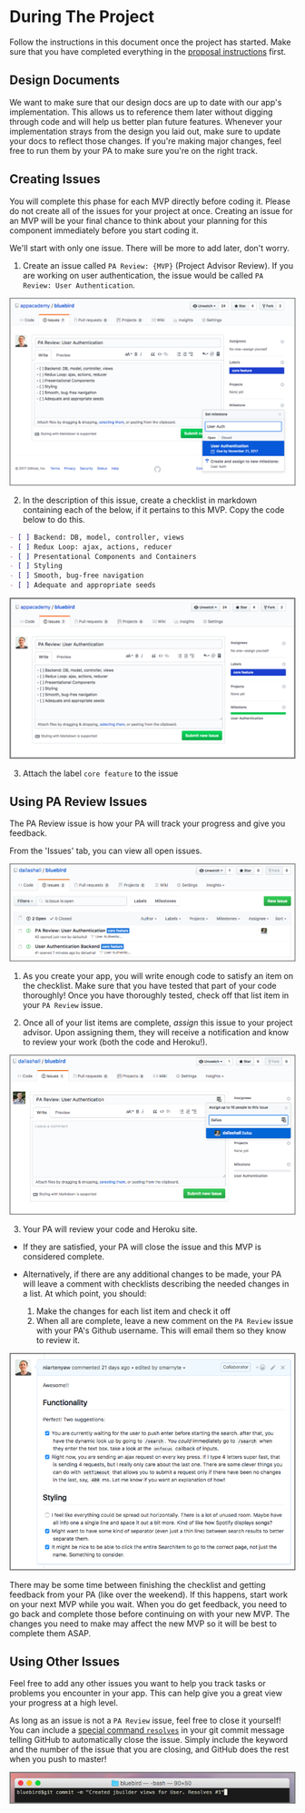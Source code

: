# During The Project

Follow the instructions in this document once the project has started.
Make sure that you have completed everything in the [proposal
instructions][proposal] first.

## Design Documents

We want to make sure that our design docs are up to date with our app's
implementation. This allows us to reference them later without digging
through code and will help us better plan future features. Whenever your
implementation strays from the design you laid out, make sure to update
your docs to reflect those changes. If you're making major changes, feel
free to run them by your PA to make sure you're on the right track.

## Creating Issues

You will complete this phase for each MVP directly before coding it.
Please do not create all of the issues for your project at once. Creating
an issue for an MVP will be your final chance to think about your planning
for this component immediately before you start coding it.

We'll start with only one issue. There will be more to add later, don't
worry.

1. Create an issue called `PA Review: {MVP}` (Project Advisor Review).
  If you are working on user authentication, the issue would be called
  `PA Review: User Authentication`.

![Create Github issue][create_issues]

2. In the description of this issue, create a checklist in markdown
  containing each of the below, if it pertains to this MVP. Copy the code
  below to do this.

```md
- [ ] Backend: DB, model, controller, views
- [ ] Redux Loop: ajax, actions, reducer
- [ ] Presentational Components and Containers
- [ ] Styling
- [ ] Smooth, bug-free navigation
- [ ] Adequate and appropriate seeds
```

![Make checklist][checklist]

3. Attach the label `core feature` to the issue

## Using PA Review Issues

The PA Review issue is how your PA will track your progress and give you
feedback.

From the 'Issues' tab, you can view all open issues.

![Issues overview][issues_overview]

1. As you create your app, you will write enough code to satisfy an item
  on the checklist. Make sure that you have tested that part of your code
  thoroughly! Once you have thoroughly tested, check off that list item in
  your `PA Review` issue.

2. Once all of your list items are complete, _assign_ this issue to your
  project advisor. Upon assigning them, they will receive a notification
  and know to review your work (both the code and Heroku!).

![Assign issue][pm_review_issue]

3. Your PA will review your code and Heroku site.
  + If they are satisfied, your PA will close the issue and this MVP is
    considered complete.
  + Alternatively, if there are any additional changes to be made, your PA
    will leave a comment with checklists describing the needed changes in
    a list. At which point, you should:

    1. Make the changes for each list item and check it off
    2. When all are complete, leave a new comment on the `PA Review` issue
      with your PA's Github username. This will email them so they know to
      review it.

![PA Feedback][pm_feedback]

There may be some time between finishing the checklist and getting
feedback from your PA (like over the weekend). If this happens, start work
on your next MVP while you wait. When you do get feedback, you need to go
back and complete those before continuing on with your new MVP. The
changes you need to make may affect the new MVP so it will be best to
complete them ASAP.

## Using Other Issues

Feel free to add any other issues you want to help you track tasks or
problems you encounter in your app. This can help give you a great view
your progress at a high level.

As long as an issue is not a `PA Review` issue, feel free to close it
yourself! You can include a [special command `resolves`][git_keywords] in
your git commit message telling GitHub to automatically close the issue.
Simply include the keyword and the number of the issue that you are
closing, and GitHub does the rest when you push to master!

![GCM resolves issue][gcm_resolves_issue]

[proposal]: ../proposal/full-stack-project-proposal.md

[checklist]: ../proposal/assets/checklist.png
[create_issues]: ../proposal/assets/create_issues.png
[pm_feedback]: ../proposal/assets/pm_feedback.png
[pm_review_issue]: ../proposal/assets/pm_review_issue.png
[issues_overview]: ../proposal/assets/issues_overview.png

[git_keywords]: https://help.github.com/articles/closing-issues-using-keywords/

[gcm_resolves_issue]: ../proposal/assets/gcm_resolves_issue.png

